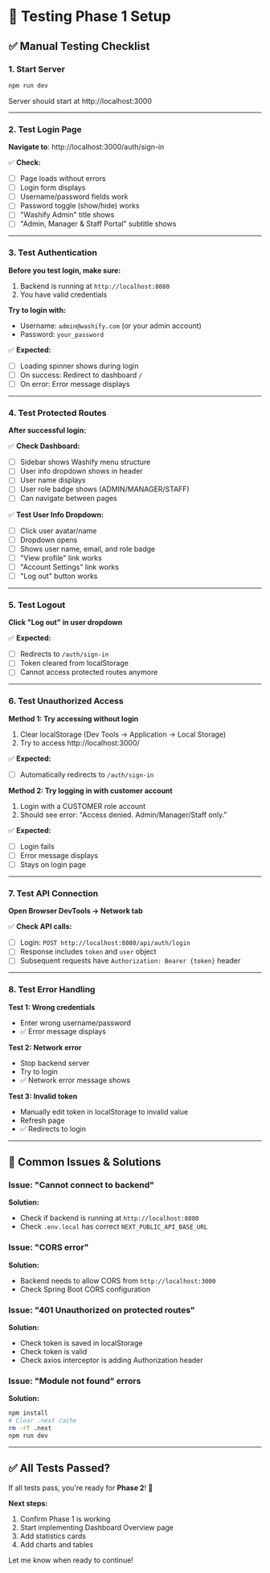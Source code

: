# 🧪 Testing Phase 1 Setup

## ✅ Manual Testing Checklist

### 1. **Start Server**
```bash
npm run dev
```
Server should start at http://localhost:3000

---

### 2. **Test Login Page**

**Navigate to**: http://localhost:3000/auth/sign-in

✅ **Check:**
- [ ] Page loads without errors
- [ ] Login form displays
- [ ] Username/password fields work
- [ ] Password toggle (show/hide) works
- [ ] "Washify Admin" title shows
- [ ] "Admin, Manager & Staff Portal" subtitle shows

---

### 3. **Test Authentication**

**Before you test login, make sure:**
1. Backend is running at `http://localhost:8080`
2. You have valid credentials

**Try to login with:**
- Username: `admin@washify.com` (or your admin account)
- Password: `your_password`

✅ **Expected:**
- [ ] Loading spinner shows during login
- [ ] On success: Redirect to dashboard `/`
- [ ] On error: Error message displays

---

### 4. **Test Protected Routes**

**After successful login:**

✅ **Check Dashboard:**
- [ ] Sidebar shows Washify menu structure
- [ ] User info dropdown shows in header
- [ ] User name displays
- [ ] User role badge shows (ADMIN/MANAGER/STAFF)
- [ ] Can navigate between pages

✅ **Test User Info Dropdown:**
- [ ] Click user avatar/name
- [ ] Dropdown opens
- [ ] Shows user name, email, and role badge
- [ ] "View profile" link works
- [ ] "Account Settings" link works
- [ ] "Log out" button works

---

### 5. **Test Logout**

**Click "Log out" in user dropdown**

✅ **Expected:**
- [ ] Redirects to `/auth/sign-in`
- [ ] Token cleared from localStorage
- [ ] Cannot access protected routes anymore

---

### 6. **Test Unauthorized Access**

**Method 1: Try accessing without login**
1. Clear localStorage (Dev Tools → Application → Local Storage)
2. Try to access http://localhost:3000/

✅ **Expected:**
- [ ] Automatically redirects to `/auth/sign-in`

**Method 2: Try logging in with customer account**
1. Login with a CUSTOMER role account
2. Should see error: "Access denied. Admin/Manager/Staff only."

✅ **Expected:**
- [ ] Login fails
- [ ] Error message displays
- [ ] Stays on login page

---

### 7. **Test API Connection**

**Open Browser DevTools → Network tab**

✅ **Check API calls:**
- [ ] Login: `POST http://localhost:8080/api/auth/login`
- [ ] Response includes `token` and `user` object
- [ ] Subsequent requests have `Authorization: Bearer {token}` header

---

### 8. **Test Error Handling**

**Test 1: Wrong credentials**
- Enter wrong username/password
- ✅ Error message displays

**Test 2: Network error**
- Stop backend server
- Try to login
- ✅ Network error message shows

**Test 3: Invalid token**
- Manually edit token in localStorage to invalid value
- Refresh page
- ✅ Redirects to login

---

## 🐛 Common Issues & Solutions

### Issue: "Cannot connect to backend"
**Solution:**
- Check if backend is running at `http://localhost:8080`
- Check `.env.local` has correct `NEXT_PUBLIC_API_BASE_URL`

### Issue: "CORS error"
**Solution:**
- Backend needs to allow CORS from `http://localhost:3000`
- Check Spring Boot CORS configuration

### Issue: "401 Unauthorized on protected routes"
**Solution:**
- Check token is saved in localStorage
- Check token is valid
- Check axios interceptor is adding Authorization header

### Issue: "Module not found" errors
**Solution:**
```bash
npm install
# Clear .next cache
rm -rf .next
npm run dev
```

---

## ✅ All Tests Passed?

If all tests pass, you're ready for **Phase 2**! 🚀

**Next steps:**
1. Confirm Phase 1 is working
2. Start implementing Dashboard Overview page
3. Add statistics cards
4. Add charts and tables

Let me know when ready to continue!

